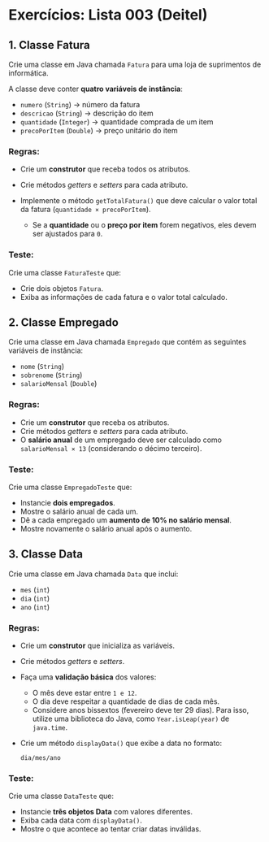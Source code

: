 # Exercícios: Lista 003 (Deitel)

## 1. Classe **Fatura**

Crie uma classe em Java chamada `Fatura` para uma loja de suprimentos de informática.

A classe deve conter **quatro variáveis de instância**:

* `numero` (`String`) → número da fatura
* `descricao` (`String`) → descrição do item
* `quantidade` (`Integer`) → quantidade comprada de um item
* `precoPorItem` (`Double`) → preço unitário do item

### Regras:

* Crie um **construtor** que receba todos os atributos.
* Crie métodos *getters* e *setters* para cada atributo.
* Implemente o método `getTotalFatura()` que deve calcular o valor total da fatura (`quantidade × precoPorItem`).

  * Se a **quantidade** ou o **preço por item** forem negativos, eles devem ser ajustados para `0`.

### Teste:

Crie uma classe `FaturaTeste` que:

* Crie dois objetos `Fatura`.
* Exiba as informações de cada fatura e o valor total calculado.

## 2. Classe **Empregado**

Crie uma classe em Java chamada `Empregado` que contém as seguintes variáveis de instância:

* `nome` (`String`)
* `sobrenome` (`String`)
* `salarioMensal` (`Double`)

### Regras:

* Crie um **construtor** que receba os atributos.
* Crie métodos *getters* e *setters* para cada atributo.
* O **salário anual** de um empregado deve ser calculado como `salarioMensal × 13` (considerando o décimo terceiro).

### Teste:

Crie uma classe `EmpregadoTeste` que:

* Instancie **dois empregados**.
* Mostre o salário anual de cada um.
* Dê a cada empregado um **aumento de 10% no salário mensal**.
* Mostre novamente o salário anual após o aumento.

## 3. Classe **Data**

Crie uma classe em Java chamada `Data` que inclui:

* `mes` (`int`)
* `dia` (`int`)
* `ano` (`int`)

### Regras:

* Crie um **construtor** que inicializa as variáveis.
* Crie métodos *getters* e *setters*.
* Faça uma **validação básica** dos valores:

  * O mês deve estar entre `1 e 12`.
  * O dia deve respeitar a quantidade de dias de cada mês.
  * Considere anos bissextos (fevereiro deve ter 29 dias). Para isso, utilize uma biblioteca do Java, como `Year.isLeap(year)` de `java.time`.
* Crie um método `displayData()` que exibe a data no formato:

  ```
  dia/mes/ano
  ```

### Teste:

Crie uma classe `DataTeste` que:

* Instancie **três objetos Data** com valores diferentes.
* Exiba cada data com `displayData()`.
* Mostre o que acontece ao tentar criar datas inválidas.
